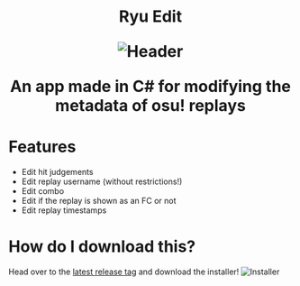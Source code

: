 <h1 align="center">
  Ryu Edit
  
  ![Header](https://i.imgur.com/nfHZbxp.png)
  
  An app made in C# for modifying the metadata of osu! replays
</h1>

# Features
- Edit hit judgements
- Edit replay username (without restrictions!)
- Edit combo
- Edit if the replay is shown as an FC or not
- Edit replay timestamps

# How do I download this?
Head over to the [latest release tag](https://github.com/Plextora/RyuEdit/releases/latest) and download the installer!
![Installer](https://i.imgur.com/5QCW1Ot.png)
